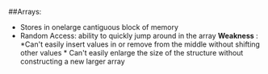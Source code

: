 ##Arrays: 
  * Stores in onelarge cantiguous block of memory 
  * Random Access: ability to quickly jump around in the array 
**Weakness** :   *Can't easily insert values in or remove from the middle without shifting other values
               * Can't easily enlarge the size of the structure without constructing a new larger array
